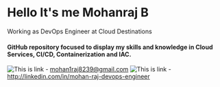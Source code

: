 # Hello It's me Mohanraj B
Working as DevOps Engineer at Cloud Destinations
#### GitHub repository focused to display my skills and knowledge in Cloud Services, CI/CD, Containerization and IAC.
![This is link](https://img.shields.io/badge/Gmail-D14836?style=for-the-badge&logo=gmail&logoColor=white) - mohan1raj8239@gmail.com
![This is link](https://img.shields.io/badge/LinkedIn-0077B5?style=for-the-badge&logo=linkedin&logoColor=white) - http://linkedin.com/in/mohan-raj-devops-engineer



